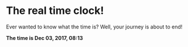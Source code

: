 # The real time clock!

Ever wanted to know what the time is? Well, your journey is about to end!

**The time is Dec 03, 2017, 08:13**